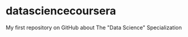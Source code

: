 datasciencecoursera
===================

My first repository on GitHub about The "Data Science" Specialization 
